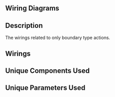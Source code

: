 ## Wiring Diagrams

## Description

The wirings related to only boundary type actions.
## Wirings

## Unique Components Used

## Unique Parameters Used

